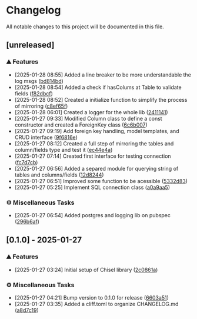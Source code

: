 # Changelog

All notable changes to this project will be documented in this file.

## [unreleased]

### <!-- 0 -->⛰️  Features

-  [2025-01-28 08:55]  Added a line breaker to be more understandable the log msgs ([bd814bd](bd814bd5e76a09fba08a455226506d05f383e844))
-  [2025-01-28 08:54]  Added a check if hasColums at Table to validate fields ([f82dbcf](f82dbcff103b3d631b409cc9329f9f18a2f7e917))
-  [2025-01-28 08:52]  Created a initialize function to simplify the process of mirroring ([c8ef65f](c8ef65fed0ac1e522a70c3fb90f391a48923b38f))
-  [2025-01-28 06:01]  Created a logger for the whole lib ([2411141](2411141cba289b9285538316ac39d3fb9d124b03))
-  [2025-01-27 09:33]  Modified  Column class to define a const constructor and created a ForeignKey class ([6c6b007](6c6b007b212fecfead2a593d4f5ef5df02500bc4))
-  [2025-01-27 09:19]  Add foreign key handling, model templates, and CRUD interface ([9f6816e](9f6816e559a9a86082cc48684bb0c1297b3731e9))
-  [2025-01-27 08:12]  Created a full step of mirroring the tables and column/fields type and test it ([ec44e4a](ec44e4aa53d54266fbbcc0aa9295517c9af21fb1))
-  [2025-01-27 07:14]  Created first interface for testing connection ([fc7d7cb](fc7d7cb3521d19dbad6a34844857e9605d475bbb))
-  [2025-01-27 06:56]  Added a separed module for querying string of tables and columns/fields ([12d8244](12d824430cfeb2dd41606d2afedb06ea53267e84))
-  [2025-01-27 06:51]  Improved some function to be acessible ([5332d83](5332d83775f308026395f5b1b8b74e8c5b04bc45))
-  [2025-01-27 05:25]  Implement SQL connection class ([a0a9aa5](a0a9aa5b0a0ac4bcd893146e4dac60ed689b443b))

### <!-- 7 -->⚙️ Miscellaneous Tasks

-  [2025-01-27 06:54]  Added postgres and logging lib on pubspec ([296b6af](296b6afd39b99a191b1aa9eaf2bef0953e60232c))

## [0.1.0] - 2025-01-27

### <!-- 0 -->⛰️  Features

-  [2025-01-27 03:24]  Initial setup of Chisel library ([2c0861a](2c0861a48ee0395cfad6936148141de0a9de4f5f))

### <!-- 7 -->⚙️ Miscellaneous Tasks

-  [2025-01-27 04:21]  Bump version to 0.1.0 for release ([6603a51](6603a511607a161caf7ae9564a24aabbdea0d70a))
-  [2025-01-27 03:35]  Added a cliff.toml to organize CHANGELOG.md ([a8d7c19](a8d7c19ff0bcf489ef4367e7c4ae37287ac09b4a))

<!-- generated by git-cliff -->
